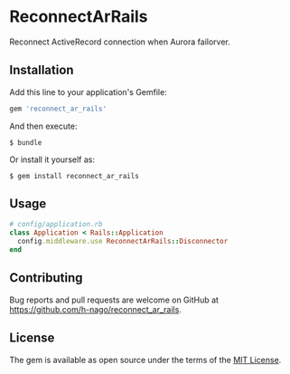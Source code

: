 # ReconnectArRails

Reconnect ActiveRecord connection when Aurora failorver.

## Installation

Add this line to your application's Gemfile:

```ruby
gem 'reconnect_ar_rails'
```

And then execute:

    $ bundle

Or install it yourself as:

    $ gem install reconnect_ar_rails

## Usage

```ruby
# config/application.rb
class Application < Rails::Application
  config.middleware.use ReconnectArRails::Disconnector
end
```

## Contributing

Bug reports and pull requests are welcome on GitHub at https://github.com/h-nago/reconnect_ar_rails.

## License

The gem is available as open source under the terms of the [MIT License](https://opensource.org/licenses/MIT).
